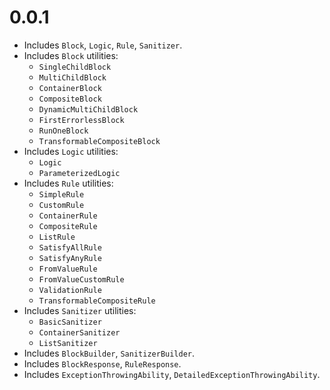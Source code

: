 # 0.0.1

- Includes `Block`, `Logic`, `Rule`, `Sanitizer`.
- Includes `Block` utilities:
	- `SingleChildBlock`
	- `MultiChildBlock`
	- `ContainerBlock`
	- `CompositeBlock`
	- `DynamicMultiChildBlock`
	- `FirstErrorlessBlock`
	- `RunOneBlock`
	- `TransformableCompositeBlock`
- Includes `Logic` utilities:
	- `Logic`
	- `ParameterizedLogic`
- Includes `Rule` utilities:
	- `SimpleRule`
	- `CustomRule`
	- `ContainerRule`
	- `CompositeRule`
	- `ListRule`
	- `SatisfyAllRule`
	- `SatisfyAnyRule`
	- `FromValueRule`
	- `FromValueCustomRule`
	- `ValidationRule`
	- `TransformableCompositeRule`
- Includes `Sanitizer` utilities:
	- `BasicSanitizer`
	- `ContainerSanitizer`
	- `ListSanitizer`
- Includes `BlockBuilder`, `SanitizerBuilder`.
- Includes `BlockResponse`, `RuleResponse`.
- Includes `ExceptionThrowingAbility`, `DetailedExceptionThrowingAbility`.
